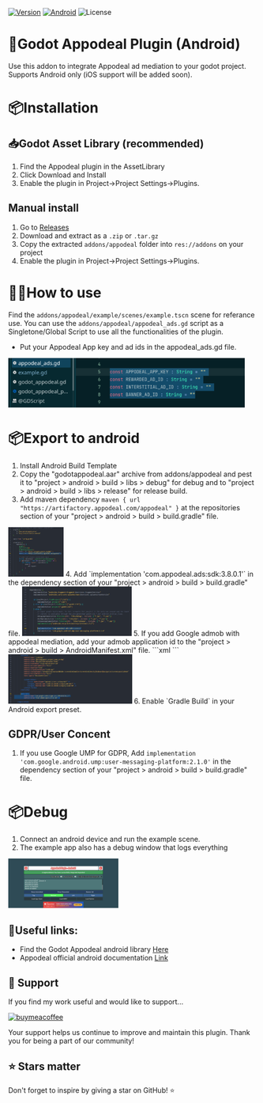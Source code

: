 [![Version](https://img.shields.io/github/v/tag/poingstudios/godot-admob-plugin?label=Version&style=for-the-badge)](https://github.com/ferdouseO/godot-appodeal-android-plugin/releases)
[![Android](https://img.shields.io/badge/Android-3DDC84?style=for-the-badge&logo=android&logoColor=white)](https://github.com/poingstudios/godot-admob-android)
![License](https://img.shields.io/github/license/poingstudios/godot-admob-plugin?style=for-the-badge)

# 🦾Godot Appodeal Plugin (Android)

Use this addon to integrate Appodeal ad mediation to your godot project. Supports Android only (iOS support will be added soon).



# 📦Installation
## 📥Godot Asset Library (recommended)

1. Find the Appodeal plugin in the AssetLibrary
2. Click Download and Install
3. Enable the plugin in Project→Project Settings→Plugins.

## Manual install

1. Go to [Releases](https://github.com/ferdouseO/godot-appodeal-android-plugin/release)
2. Download and extract as a `.zip` or `.tar.gz`
3. Copy the extracted `addons/appodeal` folder into `res://addons` on your project
4. Enable the plugin in Project→Project Settings→Plugins.



# 🙋‍♂️How to use
Find the `addons/appodeal/example/scenes/example.tscn` scene for referance use.
You can use the `addons/appodeal/appodeal_ads.gd` script as a Singletone/Global Script to use all the functionalities of the plugin.
- Put your Appodeal App key and ad ids in the appodeal_ads.gd file.
<img height=100 src="screenshots/ss-ids.png">


# 📦Export to android
1. Install Android Build Template
2. Copy the "godotappodeal.aar" archive from addons/appodeal and pest it to "project > android > build > libs > debug" for debug and to "project > android > build > libs > release" for release build.
3. Add maven dependency `maven { url "https://artifactory.appodeal.com/appodeal" }` at the repositories section of your "project > android > build > build.gradle" file.
<img height=100 src="screenshots/ss-appodeal-maven.png">
4. Add `implementation 'com.appodeal.ads:sdk:3.8.0.1'` in the dependency section of your "project > android > build > build.gradle" file.
<img height=100 src="screenshots/ss-appodeal-sdk.png">
5. If you add Google admob with appodeal mediation, add your admob application id to the "project > android > build > AndroidManifest.xml" file.
```xml
<meta-data
	android:name="com.google.android.gms.ads.APPLICATION_ID"
	android:value="Your Admob Application ID" />
```
<img height=100 src="screenshots/ss-admob-menifest.png">
6. Enable `Gradle Build` in your Android export preset.

## GDPR/User Concent

1. If you use Google UMP for GDPR, Add `implementation 'com.google.android.ump:user-messaging-platform:2.1.0'` in the dependency section of your "project > android > build > build.gradle" file.


# 📦Debug
1. Connect an android device and run the example scene.
2. The example app also has a debug window that logs everything
<img height=100 src="screenshots/ss-appodeal-bnr.png">



## 📎Useful links:
- Find the Godot Appodeal android library [Here](https://github.com/ferdouseO/godot-appodeal-android-library)
- Appodeal official android documentation [Link](https://docs.appodeal.com/android/get-started)



## 🙏 Support
If you find my work useful and would like to support...


[![buymeacoffee](https://img.shields.io/badge/Buy%20me%20a-coffee-yellow?style=for-the-badge&logo=buymeacoffee)](https://coff.ee/ferdouse_o)


Your support helps us continue to improve and maintain this plugin. Thank you for being a part of our community!




## ⭐ Stars matter
Don't forget to inspire by giving a star on GitHub! ⭐

